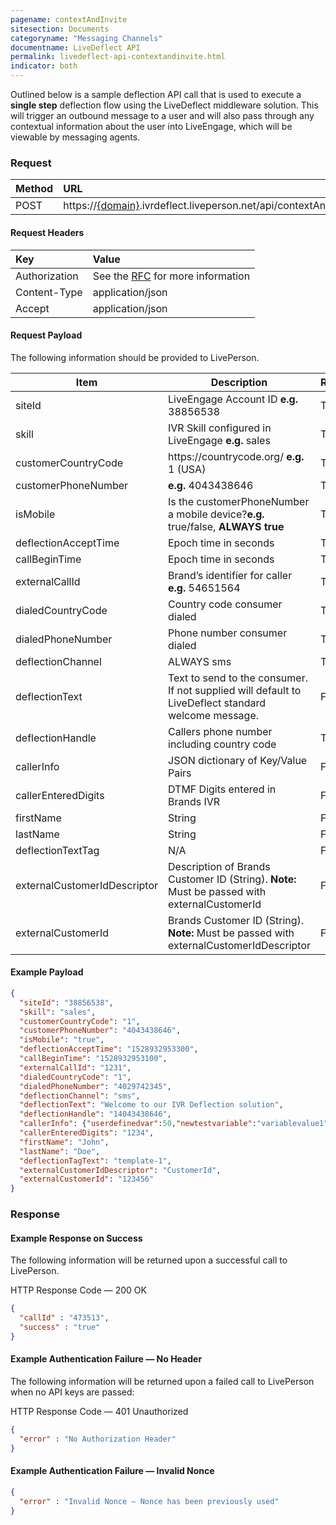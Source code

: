 ```yaml
---
pagename: contextAndInvite
sitesection: Documents
categoryname: "Messaging Channels"
documentname: LiveDeflect API
permalink: livedeflect-api-contextandinvite.html
indicator: both
---
```


Outlined below is a sample deflection API call that is used to execute a **single step** deflection flow using the LiveDeflect middleware solution. This will trigger an outbound message to a user and will also pass through any contextual information about the user into LiveEngage, which will be viewable by messaging agents.

### Request

| Method  |URL |
| :-------- | :-----|
| POST | https://[{domain}](/agent-domain-domain-api.html).ivrdeflect.liveperson.net/api/contextAndInvite  |

#### Request Headers

|Key|Value|
| :-------- | :-----|
|Authorization| See the [RFC](https://tools.ietf.org/html/rfc5849#section-3.5.1) for more information|
|Content-Type|application/json|
|Accept|application/json|

#### Request Payload

The following information should be provided to LivePerson.

<table>
<thead>
  <tr>
    <th>Item</th>
    <th>Description</th>
    <th>Required</th>
  </tr>
</thead>
<tbody>
  <tr>
    <td>siteId</td>
    <td>LiveEngage Account ID <b>e.g.</b> 38856538</td>
    <td>True</td>
  </tr>
  <tr>
    <td>skill</td>
    <td>IVR Skill configured in LiveEngage <b>e.g.</b> sales</td>
    <td>True</td>
  </tr>
  <tr>
    <td>customerCountryCode</td>
    <td>https://countrycode.org/ <b>e.g.</b> 1 (USA)</td>
    <td>True</td>
  </tr>
  <tr>
    <td>customerPhoneNumber</td>
    <td><b>e.g.</b> 4043438646</td>
    <td>True</td>
  </tr>
  <tr>
    <td>isMobile</td>
    <td>Is the customerPhoneNumber a mobile device?<b>e.g.</b> true/false, <b>ALWAYS true</b></td>
    <td>True</td>
  </tr>
  <tr>
    <td>deflectionAcceptTime</td>
    <td>Epoch time in seconds</td>
    <td>True</td>
  </tr>
  <tr>
    <td>callBeginTime</td>
    <td>Epoch time in seconds</td>
    <td>True</td>
  </tr>
  <tr>
    <td>externalCallId</td>
    <td>Brand’s identifier for caller <b>e.g.</b> 54651564</td>
    <td>True</td>
  </tr>
  <tr>
    <td>dialedCountryCode</td>
    <td>Country code consumer dialed</td>
    <td>True</td>
  </tr>
  <tr>
    <td>dialedPhoneNumber</td>
    <td>Phone number consumer dialed</td>
    <td>True</td>
  </tr>
  <tr>
    <td>deflectionChannel</td>
    <td>ALWAYS sms</td>
    <td>True</td>
  </tr>
  <tr>
    <td>deflectionText</td>
    <td>Text to send to the consumer. If not supplied will default to LiveDeflect standard welcome message.</td>
    <td>False</td>
  </tr>
  <tr>
    <td>deflectionHandle</td>
    <td>Callers phone number including country code</td>
    <td>True</td>
  </tr>
  <tr>
    <td>callerInfo</td>
    <td>JSON dictionary of Key/Value Pairs</td>
    <td>False</td>
  </tr>
  <tr>
    <td>callerEnteredDigits</td>
    <td>DTMF Digits entered in Brands IVR</td>
    <td>False</td>
  </tr>
  <tr>
    <td>firstName</td>
    <td>String</td>
    <td>False</td>
  </tr>
  <tr>
    <td>lastName</td>
    <td>String</td>
    <td>False</td>
  </tr>
  <tr>
    <td>deflectionTextTag</td>
    <td>N/A</td>
    <td>False</td>
  </tr>
  <tr>
    <td>externalCustomerIdDescriptor</td>
    <td>Description of Brands Customer ID (String). <b>Note:</b> Must be passed with externalCustomerId</td>
    <td>False</td>
  </tr>
  <tr>
    <td>externalCustomerId</td>
    <td>Brands Customer ID (String). <b>Note:</b> Must be passed with externalCustomerIdDescriptor</td>
    <td>False</td>
  </tr>
</tbody>
</table>

#### Example Payload

```json
{
  "siteId": "38856538",
  "skill": "sales",
  "customerCountryCode": "1",
  "customerPhoneNumber": "4043438646",
  "isMobile": "true",
  "deflectionAcceptTime": "1528932953300",
  "callBeginTime": "1528932953100",
  "externalCallId": "1231",
  "dialedCountryCode": "1",
  "dialedPhoneNumber": "4029742345",
  "deflectionChannel": "sms",
  "deflectionText": "Welcome to our IVR Deflection solution",
  "deflectionHandle": "14043438646",
  "callerInfo": {"userdefinedvar":50,"newtestvariable":"variablevalue1","tshirtsize":"Large"},
  "callerEnteredDigits": "1234",
  "firstName": "John",
  "lastName": "Doe",
  "deflectionTagText": "template-1",
  "externalCustomerIdDescriptor": "CustomerId",
  "externalCustomerId": "123456"
}
```

### Response

#### Example Response on Success

The following information will be returned upon a successful call to LivePerson.

HTTP Response Code — 200 OK

```json
{
  "callId" : "473513",
  "success" : "true"
}
```

#### Example Authentication Failure — No Header

The following information will be returned upon a failed call to LivePerson when no API keys are passed:

HTTP Response Code — 401 Unauthorized

```json
{
  "error" : "No Authorization Header"
}
```

#### Example Authentication Failure — Invalid Nonce

```json
{
  "error" : "Invalid Nonce — Nonce has been previously used"
}
